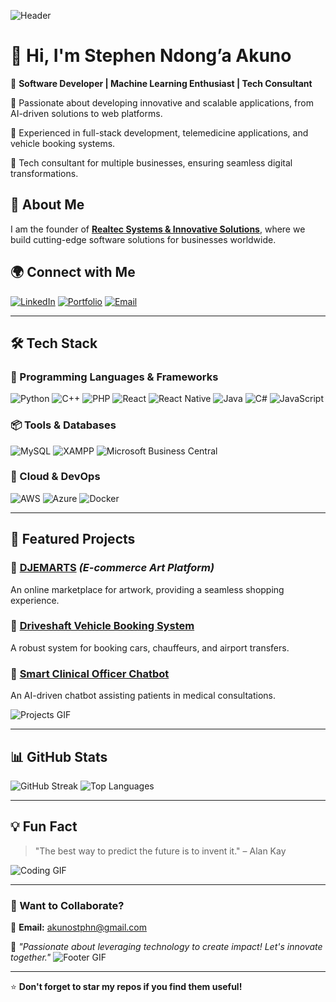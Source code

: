 ![Header](https://media.giphy.com/media/Y4ak9Ki2GZCbJxAnJD/giphy.gif)

# 👋 Hi, I'm Stephen Ndong’a Akuno

🚀 **Software Developer | Machine Learning Enthusiast | Tech Consultant**

🔹 Passionate about developing innovative and scalable applications, from AI-driven solutions to web platforms.

🔹 Experienced in full-stack development, telemedicine applications, and vehicle booking systems.

🔹 Tech consultant for multiple businesses, ensuring seamless digital transformations.

## 🚀 About Me
I am the founder of **[Realtec Systems & Innovative Solutions](https://realtecsysolution.co.ke)**, where we build cutting-edge software solutions for businesses worldwide.

## 🌍 Connect with Me
[![LinkedIn](https://img.shields.io/badge/LinkedIn-Stephen_Akuno-blue?logo=linkedin)](https://www.linkedin.com/in/stephen-akuno-a611522b7?lipi=urn%3Ali%3Apage%3Ad_flagship3_profile_view_base_contact_details%3BTjX1dU7DQrKMJRj5V8K%2F7Q%3D%3D)
[![Portfolio](https://img.shields.io/badge/Portfolio-Website-green?logo=web)](https://mana.co.ke/portfolio?access=zSG1Rp%2BFYg9fewoKqXgokw%3D%3D)
[![Email](https://img.shields.io/badge/Email-akunostphn@gmail.com-red?logo=gmail)](mailto:akunostphn@gmail.com)

---

## 🛠️ Tech Stack

### 🚀 Programming Languages & Frameworks
![Python](https://img.shields.io/badge/Python-3776AB?style=for-the-badge&logo=python&logoColor=white)
![C++](https://img.shields.io/badge/C++-00599C?style=for-the-badge&logo=c%2B%2B&logoColor=white)
![PHP](https://img.shields.io/badge/PHP-777BB4?style=for-the-badge&logo=php&logoColor=white)
![React](https://img.shields.io/badge/React-61DAFB?style=for-the-badge&logo=react&logoColor=black)
![React Native](https://img.shields.io/badge/React_Native-61DAFB?style=for-the-badge&logo=react&logoColor=black)
![Java](https://img.shields.io/badge/Java-007396?style=for-the-badge&logo=java&logoColor=white)
![C#](https://img.shields.io/badge/C%23-239120?style=for-the-badge&logo=c-sharp&logoColor=white)
![JavaScript](https://img.shields.io/badge/JavaScript-F7DF1E?style=for-the-badge&logo=javascript&logoColor=black)

### 📦 Tools & Databases
![MySQL](https://img.shields.io/badge/MySQL-4479A1?style=for-the-badge&logo=mysql&logoColor=white)
![XAMPP](https://img.shields.io/badge/XAMPP-FB7A24?style=for-the-badge&logo=xampp&logoColor=black)
![Microsoft Business Central](https://img.shields.io/badge/Microsoft_Business_Central-00A4EF?style=for-the-badge&logo=microsoft&logoColor=white)

### 🚀 Cloud & DevOps
![AWS](https://img.shields.io/badge/AWS-232F3E?style=for-the-badge&logo=amazon-aws&logoColor=white)
![Azure](https://img.shields.io/badge/Azure-0078D4?style=for-the-badge&logo=microsoft-azure&logoColor=white)
![Docker](https://img.shields.io/badge/Docker-2496ED?style=for-the-badge&logo=docker&logoColor=white)

---

## 🚀 Featured Projects
### 🎨 [DJEMARTS](https://djemarts.us) *(E-commerce Art Platform)*
An online marketplace for artwork, providing a seamless shopping experience.

### 🚗 [Driveshaft Vehicle Booking System](https://driveshaft.co.ke)
A robust system for booking cars, chauffeurs, and airport transfers.

### 🏥 [Smart Clinical Officer Chatbot](https://smartclinician.com)
An AI-driven chatbot assisting patients in medical consultations.

![Projects GIF](https://media.giphy.com/media/RbDKaczqWovIugyJmW/giphy.gif)

---

## 📊 GitHub Stats
![GitHub Streak](https://github-readme-streak-stats.herokuapp.com/?user=NewTechSteve&theme=dark&hide_border=false)
![Top Languages](https://github-readme-stats.vercel.app/api/top-langs/?username=NewTechSteve&layout=compact&theme=dark)

---

## 💡 Fun Fact

> "The best way to predict the future is to invent it." – Alan Kay

![Coding GIF](https://media.giphy.com/media/qgQUggAC3Pfv687qPC/giphy.gif)

---

### 📩 Want to Collaborate?
📧 **Email:** akunostphn@gmail.com

🔹 *"Passionate about leveraging technology to create impact! Let's innovate together."*
![Footer GIF](https://media.giphy.com/media/fAnzw6YK33jMwzp5wp/giphy.gif)

---

⭐ **Don't forget to star my repos if you find them useful!**
